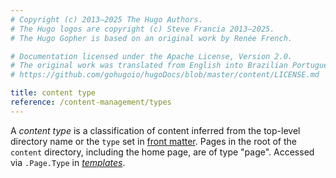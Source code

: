 ```yaml
---
# Copyright (c) 2013–2025 The Hugo Authors.
# The Hugo logos are copyright (c) Steve Francia 2013–2025.
# The Hugo Gopher is based on an original work by Renée French.

# Documentation licensed under the Apache License, Version 2.0.
# The original work was translated from English into Brazilian Portuguese.
# https://github.com/gohugoio/hugoDocs/blob/master/content/LICENSE.md

title: content type
reference: /content-management/types
---
```


A _content type_ is a classification of content inferred from the top-level directory name or the `type` set in [front matter](g). Pages in the root of the `content` directory, including the home page, are of type "page". Accessed via `.Page.Type` in [_templates_](g).
